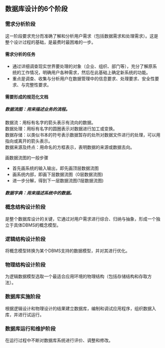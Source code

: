 ## 数据库设计的6个阶段
### 需求分析阶段
这一阶段要求充分而准确了解和分析用户需求（包括数据需求和处理需求）。这是整个设计过程的基础，是最费时最困难的一步。
#### 需求分析的任务
- 通过详细调查现实世界要处理的对象（企业、组织、部门等），充分了解原系统的工作情况，明确用户各种需求，然后在此基础上确定新系统的功能。
- 重点是调查、收集与分析用户在数据管理中的信息要求、处理要求、安全性要求、与完整性要求。
#### 需要形成的规范化文档
##### 数据流图：用来描述业务的流程。
数据流：用标有名字的箭头表示有流向的数据。   
数据处理：用标有名字的圆圈表示对数据进行加工或变换。   
数据存储：以类似书本的符号表示数据暂存的处所对数据文件进行的处理，可以用指向或离开的箭头表示。   
数据来源及终点：用命名的方框表示，表明数据的来源或数据去向。   

画数据流图的一般步骤
- 首先画系统的输入输出，即先画顶层数据流图
- 画系统内部，即画下层数据流图（0层数据流图)
- 进一步分解，得到下一层数据流图(1层数据流图)

##### 数据字典：用来描述系统中的数据。
### 概念结构设计阶段
是整个数据库设计的关键，它通过对用户需求进行综合、归纳与抽象，形成一个独立于具体DBMS的概念模型。
### 逻辑结构设计阶段
将概念模型转换为某个DBMS支持的数据模型，并对其进行优化。
### 物理结构设计阶段
为逻辑数据模型选取一个最适合应用环境的物理结构（包括存储结构和存取方法）。
### 数据库实施阶段
根据逻辑设计和物理设计的结果建立数据库，编制和调试应用程序，组织数据入库，并进行试运行。
### 数据库运行和维护阶段
在运行过程中不断对数据库系统进行评价、调整和修改。
